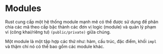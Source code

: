 # Modules

Rust cung cấp một hệ thống module mạnh mẽ có thể được sử dụng để phân chia các mã theo cấp bậc thành các đơn vị logic (module) và quản lý phạm vi (công khai/riêng tư) `(public/private)` giữa chúng.

Một module là một tập hợp các thứ như: hàm, cấu trúc, đặc điểm, khối `impl` và thậm chí nó có thể bao gồm các module khác.

